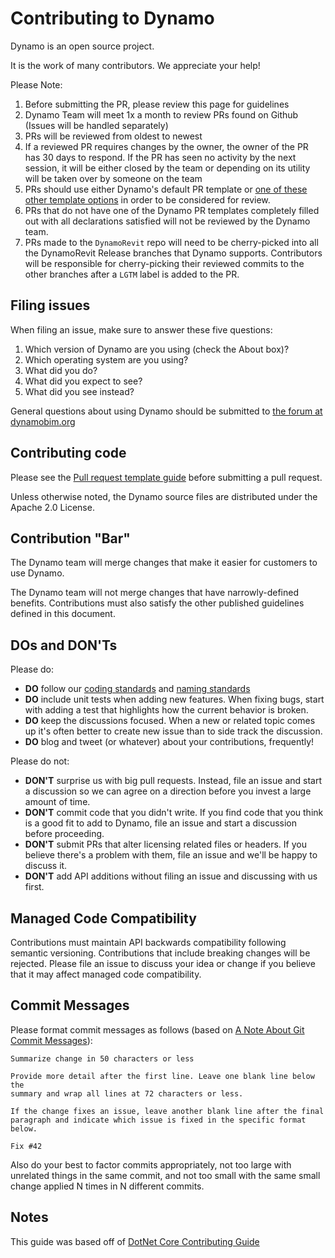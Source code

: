 # Contributing to Dynamo

Dynamo is an open source project.

It is the work of many contributors. We appreciate your help!

Please Note:

1. Before submitting the PR, please review this page for guidelines
2. Dynamo Team will meet 1x a month to review PRs found on Github (Issues will be handled separately)
3. PRs will be reviewed from oldest to newest
4. If a reviewed PR requires changes by the owner, the owner of the PR has 30 days to respond. If the PR has seen no activity by the next session, it will be either closed by the team or depending on its utility will be taken over by someone on the team
5. PRs should use either Dynamo's default PR template or [one of these other template options](https://github.com/DynamoDS/Dynamo/wiki/Choosing-a-Pull-Request-Template) in order to be considered for review.
6. PRs that do not have one of the Dynamo PR templates completely filled out with all declarations satisfied will not be reviewed by the Dynamo team.
7. PRs made to the `DynamoRevit` repo will need to be cherry-picked into all the DynamoRevit Release branches that Dynamo supports. Contributors will be responsible for cherry-picking their reviewed commits to the other branches after a `LGTM` label is added to the PR.

## Filing issues

When filing an issue, make sure to answer these five questions:

1. Which version of Dynamo are you using (check the About box)?
2. Which operating system are you using?
3. What did you do?
4. What did you expect to see?
5. What did you see instead?

General questions about using Dynamo should be submitted to [the forum at dynamobim.org](http://dynamobim.org/forums/forum/dyn/)

## Contributing code

Please see the [Pull request template guide](https://github.com/DynamoDS/Dynamo/wiki/Choosing-a-Pull-Request-Template)
before submitting a pull request.

Unless otherwise noted, the Dynamo source files are distributed under
the Apache 2.0 License.

Contribution "Bar"
------------------

The Dynamo team will merge changes that make it easier for customers to use Dynamo.

The Dynamo team will not merge changes that have narrowly-defined benefits. Contributions must also satisfy the other published guidelines defined in this document.

DOs and DON'Ts
--------------

Please do:

* **DO** follow our [coding standards](https://github.com/DynamoDS/Dynamo/wiki/Coding-Standards) and [naming standards](https://github.com/DynamoDS/Dynamo/wiki/Naming-Standards)
* **DO** include unit tests when adding new features. When fixing bugs, start with
  adding a test that highlights how the current behavior is broken.
* **DO** keep the discussions focused. When a new or related topic comes up
  it's often better to create new issue than to side track the discussion.
* **DO** blog and tweet (or whatever) about your contributions, frequently!

Please do not:

* **DON'T** surprise us with big pull requests. Instead, file an issue and start
  a discussion so we can agree on a direction before you invest a large amount
  of time.
* **DON'T** commit code that you didn't write. If you find code that you think is a good fit to add to Dynamo, file an issue and start a discussion before proceeding.
* **DON'T** submit PRs that alter licensing related files or headers. If you believe there's a problem with them, file an issue and we'll be happy to discuss it.
* **DON'T** add API additions without filing an issue and discussing with us first.

Managed Code Compatibility
--------------------------

Contributions must maintain API backwards compatibility following semantic versioning. Contributions that include breaking changes will be rejected. Please file an issue to discuss your idea or change if you believe that it may affect managed code compatibility.

Commit Messages
---------------

Please format commit messages as follows (based on [A Note About Git Commit Messages](http://tbaggery.com/2008/04/19/a-note-about-git-commit-messages.html)):

```
Summarize change in 50 characters or less

Provide more detail after the first line. Leave one blank line below the
summary and wrap all lines at 72 characters or less.

If the change fixes an issue, leave another blank line after the final
paragraph and indicate which issue is fixed in the specific format
below.

Fix #42
```

Also do your best to factor commits appropriately, not too large with unrelated things in the same commit, and not too small with the same small change applied N times in N different commits.

Notes
---------------
This guide was based off of [DotNet Core Contributing Guide](https://github.com/dotnet/coreclr/blob/master/Documentation/project-docs/contributing.md)

